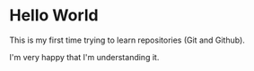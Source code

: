 # Hello World
 
 This is my first time trying to learn repositories (Git and Github).

 I'm very happy that I'm understanding it.